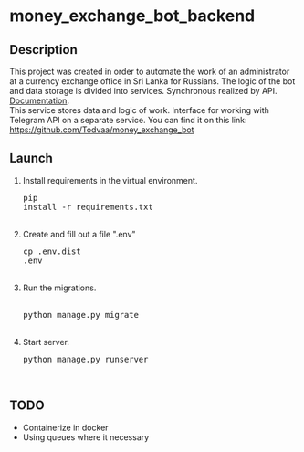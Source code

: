 # money_exchange_bot_backend
## Description
This project was created in order to automate the work of an administrator at a currency exchange office in Sri Lanka for Russians.
The logic of the bot and data storage is divided into services. Synchronous realized by API.
[Documentation](doc.json).  
This service stores data and logic of work. Interface for working with Telegram API on a separate service. You can find it on this link:
https://github.com/Todvaa/money_exchange_bot

## Launch  
1. Install requirements in the virtual environment.
<br><pre>pip install -r requirements.txt</pre><br>
2. Create and fill out a file ".env"
<br><pre>cp .env.dist .env</pre><br>
3. Run the migrations.  
<br><pre>python manage.py migrate</pre><br> 
4. Start server.
<br><pre>python manage.py runserver</pre><br>
 
 ## TODO
- Сontainerize in docker
- Using queues where it necessary
